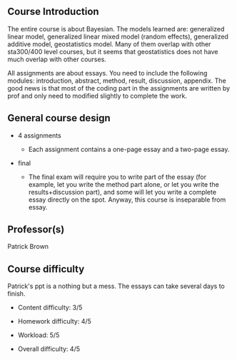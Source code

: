 ## Course Introduction

The entire course is about Bayesian. The models learned are: generalized linear model, generalized linear mixed model (random effects), generalized additive model, geostatistics model. Many of them overlap with other sta300/400 level courses, but it seems that geostatistics does not have much overlap with other courses.

All assignments are about essays. You need to include the following modules: introduction, abstract, method, result, discussion, appendix. The good news is that most of the coding part in the assignments are written by prof and only need to modified slightly to complete the work.

## General course design

- 4 assignments

    - Each assignment contains a one-page essay and a two-page essay.

- final

    - The final exam will require you to write part of the essay (for example, let you write the method part alone, or let you write the results+discussion part), and some will let you write a complete essay directly on the spot.
Anyway, this course is inseparable from essay.

## Professor(s)

Patrick Brown

## Course difficulty

Patrick's ppt is a nothing but a mess.  The essays can take several days to finish.

- Content difficulty: 3/5

- Homework difficulty: 4/5

- Workload: 5/5

- Overall difficulty: 4/5